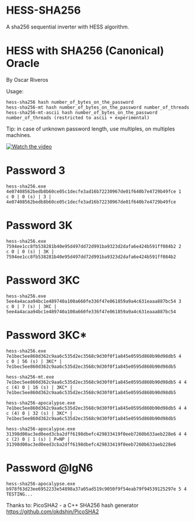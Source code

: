 # HESS-SHA256
A sha256 sequential inverter with HESS algorithm.

HESS with SHA256 (Canonical) Oracle
=======================

By Oscar Riveros

Usage:
    
    hess-sha256 hash number_of_bytes_on_the_password 
    hess-sha256-mt hash number_of_bytes_on_the_password number_of_threads
    hess-sha256-mt-ascii hash number_of_bytes_on_the_password number_of_threads (restricted to ascii + experimental)

Tip: in case of unknown password length, use multiples, on multiples machines.

[![Watch the video](https://img.youtube.com/vi/U5r9sHa6DiQ/hqdefault.jpg)](https://youtu.be/U5r9sHa6DiQ)

# Password 3
    hess-sha256.exe 4e07408562bedb8b60ce05c1decfe3ad16b72230967de01f640b7e4729b49fce 1
    c 0 | 0 (s) | 3 | 4e07408562bedb8b60ce05c1decfe3ad16b72230967de01f640b7e4729b49fce

# Password 3K
    hess-sha256.exe 7594ee1cc8fb538281b40e95d497dd72d991ba9323d2dafa6e424b591ff084b2 2
    c 0 | 0 (s) | 3K | 7594ee1cc8fb538281b40e95d497dd72d991ba9323d2dafa6e424b591ff084b2

# Password 3KC
    hess-sha256.exe 5ee4a4acaa94bc1e489740a100a660fe336f47e061859a9a4c631eaaa887bc54 3
    c 0 | 7 (s) | 3KC | 5ee4a4acaa94bc1e489740a100a660fe336f47e061859a9a4c631eaaa887bc54

# Password 3KC*
    hess-sha256.exe 7e1bec5ee860d362c9aa6c535d2ec3568c9d30f0f1a845e0595d860b90d98db5 4
    c 0 | 56 (s) | 3KC* | 7e1bec5ee860d362c9aa6c535d2ec3568c9d30f0f1a845e0595d860b90d98db5
    
    hess-sha256-mt.exe 7e1bec5ee860d362c9aa6c535d2ec3568c9d30f0f1a845e0595d860b90d98db5 4 4
    c (4) 0 | 16 (s) | 3KC* | 7e1bec5ee860d362c9aa6c535d2ec3568c9d30f0f1a845e0595d860b90d98db5
    
    hess-sha256-apocalypse.exe 7e1bec5ee860d362c9aa6c535d2ec3568c9d30f0f1a845e0595d860b90d98db5 4 4
    c (4) 0 | 32 (s) | 3KC* | 7e1bec5ee860d362c9aa6c535d2ec3568c9d30f0f1a845e0595d860b90d98db5
    
    hess-sha256-apocalypse.exe 31398d00ac3ed0eed3cba2dff6198dbefc429833419f0eeb7260b633aeb228e6 4 4
    c (2) 0 | 1 (s) | P=NP | 31398d00ac3ed0eed3cba2dff6198dbefc429833419f0eeb7260b633aeb228e6
    
# Password @lgN6
    hess-sha256-apocalypse.exe b978f63d23ee6952233e54898a37a05ad519c9050f9f54eab79f94539125297e 5 4
    TESTING...
    


Thanks to:
PicoSHA2 - a C++ SHA256 hash generator
https://github.com/okdshin/PicoSHA2
